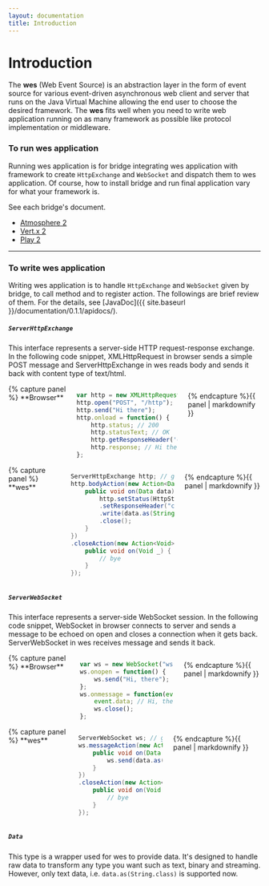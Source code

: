 ```yaml
---
layout: documentation
title: Introduction
---
```


# Introduction

<p>The <strong>wes</strong> (Web Event Source) is an abstraction layer in the form of event source for various event-driven asynchronous web client and server that runs on the Java Virtual Machine allowing the end user to choose the desired framework. The <strong>wes</strong> fits well when you need to write web application running on as many framework as possible like protocol implementation or middleware.</p>

### To run wes application

Running wes application is for bridge integrating wes application with framework to create `HttpExchange` and `WebSocket` and dispatch them to wes application. Of course, how to install bridge and run final application vary for what your framework is.

See each bridge's document.

<ul class="inline-list">
<li><a href="{{ site.baseurl }}/documentation/0.1.1/atmosphere2/">Atmosphere 2</a></li>
<li><a href="{{ site.baseurl }}/documentation/0.1.1/vertx2/">Vert.x 2</a></li>
<li><a href="{{ site.baseurl }}/documentation/0.1.1/play2/">Play 2</a></li>
</ul>

<hr />

### To write wes application

Writing wes application is to handle `HttpExchange` and `WebSocket` given by bridge, to call method and to register action. The followings are brief review of them. For the details, see [JavaDoc]({{ site.baseurl }}/documentation/0.1.1/apidocs/).

##### `ServerHttpExchange`

This interface represents a server-side HTTP request-response exchange. In the following code snippet, XMLHttpRequest in browser sends a simple POST message and ServerHttpExchange in wes reads body and sends it back with content type of text/html.

<div class="row">
<div class="large-6 columns">
{% capture panel %}
**Browser**

```javascript
var http = new XMLHttpRequest();
http.open("POST", "/http");
http.send("Hi there");
http.onload = function() {
    http.status; // 200
    http.statusText; // OK
    http.getResponseHeader('content-type'); // text/html
    http.response; // Hi there
};
```
{% endcapture %}{{ panel | markdownify }}
</div>
<div class="large-6 columns">
{% capture panel %}
**wes**

```java
ServerHttpExchange http; // given by bridge
http.bodyAction(new Action<Data>() {
    public void on(Data data) {
        http.setStatus(HttpStatus.OK)
        .setResponseHeader("content-type", "text/html")
        .write(data.as(String.class))
        .close();
    }
})
.closeAction(new Action<Void>() {
    public void on(Void _) {
        // bye
    }
});
```
{% endcapture %}{{ panel | markdownify }}
</div>
</div>

##### `ServerWebSocket`

This interface represents a server-side WebSocket session. In the following code snippet, WebSocket in browser connects to server and sends a message to be echoed on open and closes a connection when it gets back. ServerWebSocket in wes receives message and sends it back.

<div class="row">
<div class="large-6 columns">
{% capture panel %}
**Browser**

```javascript
var ws = new WebSocket("ws://localhost:8080/ws");
ws.onopen = function() {
    ws.send("Hi, there");
};
ws.onmessage = function(event) {
    event.data; // Hi, there
    ws.close();
};
```
{% endcapture %}{{ panel | markdownify }}
</div>
<div class="large-6 columns">
{% capture panel %}
**wes**

```java
ServerWebSocket ws; // given by bridge
ws.messageAction(new Action<Data>() {
    public void on(Data data) {
        ws.send(data.as(String.class));
    }
})
.closeAction(new Action<Void>() {
    public void on(Void _) {
        // bye
    }
});
```
{% endcapture %}{{ panel | markdownify }}
</div>
</div>

##### `Data`

This type is a wrapper used for wes to provide data. It's designed to handle raw data to transform any type you want such as text, binary and streaming. However, only text data, i.e. `data.as(String.class)` is supported now.